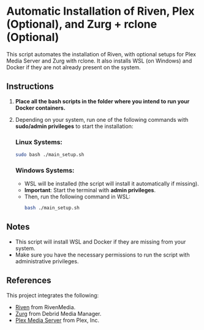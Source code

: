 # Automatic Installation of Riven, Plex (Optional), and Zurg + rclone (Optional)

This script automates the installation of Riven, with optional setups for Plex Media Server and Zurg with rclone. It also installs WSL (on Windows) and Docker if they are not already present on the system.

## Instructions

1. **Place all the bash scripts in the folder where you intend to run your Docker containers.**
2. Depending on your system, run one of the following commands with **sudo/admin privileges** to start the installation:

   ### Linux Systems:

     ```bash
     sudo bash ./main_setup.sh
     ```

   ### Windows Systems:
   - WSL will be installed (the script will install it automatically if missing).
   - **Important**: Start the terminal with **admin privileges**.
   - Then, run the following command in WSL:
     ```bash
     bash ./main_setup.sh
     ```

## Notes
- This script will install WSL and Docker if they are missing from your system.
- Make sure you have the necessary permissions to run the script with administrative privileges.

## References

This project integrates the following:

- [Riven](https://github.com/rivenmedia/riven) from RivenMedia.
- [Zurg](https://github.com/debridmediamanager/zurg-testing) from Debrid Media Manager.
- [Plex Media Server](https://github.com/plexinc/pms-docker) from Plex, Inc.
